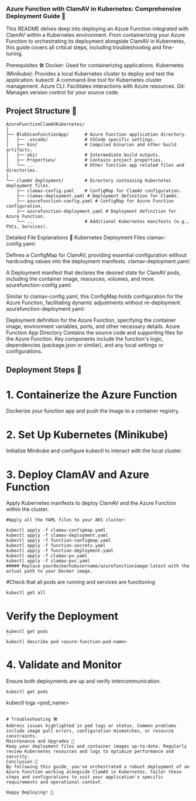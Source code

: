 ### Azure Function with ClamAV in Kubernetes: Comprehensive Deployment Guide 🚀

This README delves deep into deploying an Azure Function integrated with ClamAV within a Kubernetes environment. From containerizing your Azure Function to orchestrating its deployment alongside ClamAV in Kubernetes, this guide covers all critical steps, including troubleshooting and fine-tuning.

Prerequisites 🛠️
Docker: Used for containerizing applications.
Kubernetes (Minikube): Provides a local Kubernetes cluster to deploy and test the application.
kubectl: A command-line tool for Kubernetes cluster management.
Azure CLI: Facilitates interactions with Azure resources.
Git: Manages version control for your source code.
## Project Structure 📂
```
AzureFunctionClamAVKubernetes/
│
├── BlobScanFunctionApp/      # Azure Function application directory.
│   ├── .vscode/              # VSCode specific settings.
│   ├── bin/                  # Compiled binaries and other build artifacts.
│   ├── obj/                  # Intermediate build outputs.
│   ├── Properties/           # Contains project properties.
│   └── ...                   # Other function app related files and directories.
│
└── clamAV deployment/        # Directory containing Kubernetes deployment files.
    ├── clamav-config.yaml    # ConfigMap for ClamAV configuration.
    ├── clamav-deployment.yaml # Deployment definition for ClamAV.
    ├── azurefunction-config.yaml # ConfigMap for Azure Function configuration.
    ├── azurefunction-deployment.yaml # Deployment definition for Azure Function.
    └── ...                   # Additional Kubernetes manifests (e.g., PVCs, Services).
```

Detailed File Explanations 📑
Kubernetes Deployment Files
clamav-config.yaml:

Defines a ConfigMap for ClamAV, providing essential configuration without hardcoding values into the deployment manifests.
clamav-deployment.yaml:

A Deployment manifest that declares the desired state for ClamAV pods, including the container image, resources, volumes, and more.
azurefunction-config.yaml:

Similar to clamav-config.yaml, this ConfigMap holds configuration for the Azure Function, facilitating dynamic adjustments without re-deployment.
azurefunction-deployment.yaml:

Deployment definition for the Azure Function, specifying the container image, environment variables, ports, and other necessary details.
Azure Function App Directory
Contains the source code and supporting files for the Azure Function. Key components include the function's logic, dependencies (package.json or similar), and any local settings or configurations.

## Deployment Steps 🚀
# 1. Containerize the Azure Function
Dockerize your function app and push the image to a container registry.
# 2. Set Up Kubernetes (Minikube)
Initialize Minikube and configure kubectl to interact with the local cluster.
# 3. Deploy ClamAV and Azure Function
Apply Kubernetes manifests to deploy ClamAV and the Azure Function within the cluster.

```
#Apply all the YAML files to your AKS cluster:

kubectl apply -f clamav-configmap.yaml
kubectl apply -f clamav-deployment.yaml
kubectl apply -f function-configmap.yaml
kubectl apply -f function-secrets.yaml
kubectl apply -f function-deployment.yaml
kubectl apply -f clamav-pv.yaml
kubectl apply -f clamav-pvc.yaml
##### Replace yourdockerhubusername/azurefunctionimage:latest with the actual path to your Docker image.
```
#Check that all pods are running and services are functioning
```
kubectl get all
```

# Verify the Deployment
```
kubectl get pods
``
kubectl describe pod <azure-function-pod-name>
```

# 4. Validate and Monitor
Ensure both deployments are up and verify intercommunication.

```
kubectl get pods
```
kubectl logs <pod_name>
```

# Troubleshooting 🛠️
Address issues highlighted in pod logs or status. Common problems include image pull errors, configuration mismatches, or resource constraints.
Maintenance and Upgrades 🔄
Keep your deployment files and container images up-to-date. Regularly review Kubernetes resources and logs to optimize performance and security.
Conclusion 🎉
By following this guide, you've orchestrated a robust deployment of an Azure Function working alongside ClamAV in Kubernetes. Tailor these steps and configurations to suit your application's specific requirements and operational context.

Happy Deploying! 🚀


